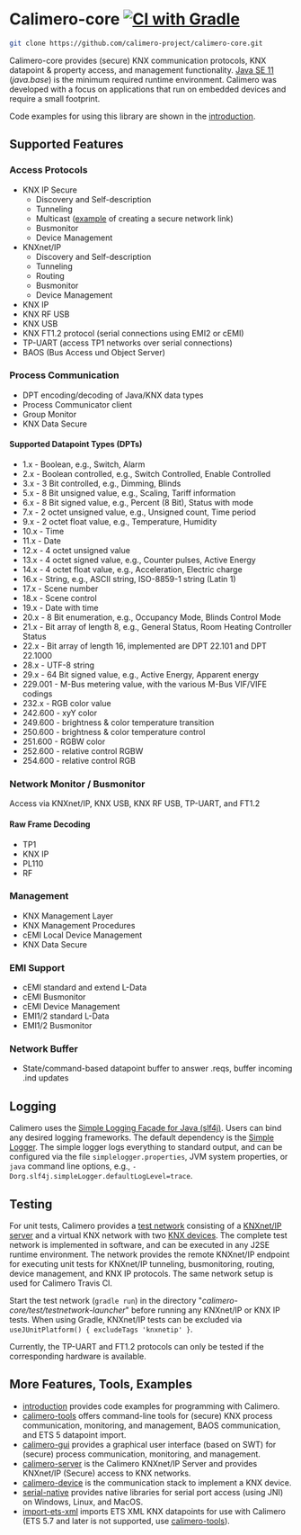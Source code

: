 Calimero-core [![CI with Gradle](https://github.com/calimero-project/calimero-core/actions/workflows/gradle.yml/badge.svg)](https://github.com/calimero-project/calimero-core/actions/workflows/gradle.yml)
=============
~~~ sh
git clone https://github.com/calimero-project/calimero-core.git
~~~

Calimero-core provides (secure) KNX communication protocols, KNX datapoint & property access, and management functionality. [Java SE 11](https://jdk.java.net/archive/) (_java.base_) is the minimum required runtime environment.
Calimero was developed with a focus on applications that run on embedded devices and require a small footprint.

Code examples for using this library are shown in the [introduction](https://github.com/calimero-project/introduction).


Supported Features
--------

### Access Protocols
* KNX IP Secure
    * Discovery and Self-description
    * Tunneling
    * Multicast ([example](https://github.com/calimero-project/introduction/blob/master/src/main/java/KnxipSecure.java) of creating a secure network link)
    * Busmonitor
    * Device Management
* KNXnet/IP
    * Discovery and Self-description
    * Tunneling
    * Routing
    * Busmonitor
    * Device Management
* KNX IP
* KNX RF USB
* KNX USB
* KNX FT1.2 protocol (serial connections using EMI2 or cEMI)
* TP-UART (access TP1 networks over serial connections)
* BAOS (Bus Access und Object Server)

### Process Communication
* DPT encoding/decoding of Java/KNX data types
* Process Communicator client
* Group Monitor
* KNX Data Secure

#### Supported Datapoint Types (DPTs)
* 1.x - Boolean, e.g., Switch, Alarm
* 2.x - Boolean controlled, e.g., Switch Controlled, Enable Controlled
* 3.x - 3 Bit controlled, e.g., Dimming, Blinds
* 5.x - 8 Bit unsigned value, e.g., Scaling, Tariff information
* 6.x - 8 Bit signed value, e.g., Percent (8 Bit), Status with mode
* 7.x - 2 octet unsigned value, e.g., Unsigned count, Time period
* 9.x - 2 octet float value, e.g., Temperature, Humidity
* 10.x - Time
* 11.x - Date
* 12.x - 4 octet unsigned value
* 13.x - 4 octet signed value, e.g., Counter pulses, Active Energy
* 14.x - 4 octet float value, e.g., Acceleration, Electric charge
* 16.x - String, e.g., ASCII string, ISO-8859-1 string (Latin 1)
* 17.x - Scene number
* 18.x - Scene control
* 19.x - Date with time
* 20.x - 8 Bit enumeration, e.g., Occupancy Mode, Blinds Control Mode
* 21.x - Bit array of length 8, e.g., General Status, Room Heating Controller Status
* 22.x - Bit array of length 16, implemented are DPT 22.101 and DPT 22.1000
* 28.x - UTF-8 string
* 29.x - 64 Bit signed value, e.g., Active Energy, Apparent energy
* 229.001 - M-Bus metering value, with the various M-Bus VIF/VIFE codings
* 232.x - RGB color value
* 242.600 - xyY color
* 249.600 - brightness & color temperature transition
* 250.600 - brightness & color temperature control
* 251.600 - RGBW color 
* 252.600 - relative control RGBW
* 254.600 - relative control RGB

### Network Monitor / Busmonitor
Access via KNXnet/IP, KNX USB, KNX RF USB, TP-UART, and FT1.2

#### Raw Frame Decoding
* TP1
* KNX IP
* PL110
* RF

### Management
* KNX Management Layer
* KNX Management Procedures
* cEMI Local Device Management
* KNX Data Secure

### EMI Support
* cEMI standard and extend L-Data
* cEMI Busmonitor 
* cEMI Device Management
* EMI1/2 standard L-Data 
* EMI1/2 Busmonitor

### Network Buffer
* State/command-based datapoint buffer to answer .reqs, buffer incoming .ind updates


Logging
-------

Calimero uses the [Simple Logging Facade for Java (slf4j)](http://www.slf4j.org/). Users can bind any desired logging frameworks. The default dependency is the [Simple Logger](http://www.slf4j.org/api/org/slf4j/impl/SimpleLogger.html). The simple logger logs everything to standard output, and can be configured via the file `simplelogger.properties`, JVM system properties, or `java` command line options, e.g., `-Dorg.slf4j.simpleLogger.defaultLogLevel=trace`.

Testing
-------

For unit tests, Calimero provides a [test network](https://github.com/calimero-project/calimero-testnetwork) consisting of a [KNXnet/IP server](https://github.com/calimero-project/calimero-server) and a virtual KNX network with two [KNX devices](https://github.com/calimero-project/calimero-device). The complete test network is implemented in software, and can be executed in any J2SE runtime environment. The network provides the remote KNXnet/IP endpoint for executing unit tests for KNXnet/IP tunneling, busmonitoring, routing, device management, and KNX IP protocols. The same network setup is used for Calimero Travis CI.

Start the test network (`gradle run`) in the directory "_calimero-core/test/testnetwork-launcher_" before running any KNXnet/IP or KNX IP tests. When using Gradle, KNXnet/IP tests can be excluded via `useJUnitPlatform() { excludeTags 'knxnetip' }`.

Currently, the TP-UART and FT1.2 protocols can only be tested if the corresponding hardware is available. 


More Features, Tools, Examples
------------------------------

* [introduction](https://github.com/calimero-project/introduction) provides code examples for programming with Calimero.
* [calimero-tools](https://github.com/calimero-project/calimero-tools) offers command-line tools for (secure) KNX process communication, monitoring, and management, BAOS communication, and ETS 5 datapoint import.
* [calimero-gui](https://github.com/calimero-project/calimero-gui) provides a graphical user interface (based on SWT) for (secure) process communication, monitoring, and management.
* [calimero-server](https://github.com/calimero-project/calimero-server) is the Calimero KNXnet/IP Server and provides KNXnet/IP (Secure) access to KNX networks.
* [calimero-device](https://github.com/calimero-project/calimero-device) is the communication stack to implement a KNX device.
* [serial-native](https://github.com/calimero-project/serial-native) provides native libraries for serial port access (using JNI) on Windows, Linux, and MacOS.
* [import-ets-xml](https://github.com/calimero-project/import-ets-xml) imports ETS XML KNX datapoints for use with Calimero (ETS 5.7 and later is not supported, use [calimero-tools](https://github.com/calimero-project/calimero-tools)).
